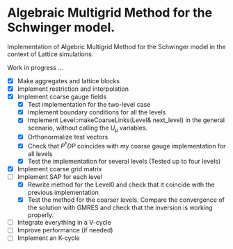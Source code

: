 # Algebraic Multigrid Method for the Schwinger model.
Implementation of Algebric Multigrid Method for the Schwinger model in the context of Lattice simulations. 

Work in progress ...

- [x] Make aggregates and lattice blocks
- [x] Implement restriction and interpolation
- [x] Implement coarse gauge fields
    - [x] Test implementation for the two-level case
    - [x] Implement boundary conditions for all the levels
    - [x] Implement Level::makeCoarseLinks(Level& next_level) in the general scenario, without calling the $U_\mu$ variables.
    - [x] Orthonormalize test vectors
    - [x] Check that $P^\dagger D P$ coincides with my coarse gauge implementation for all levels 
    - [x] Test the implementation for several levels (Tested up to four levels)
- [x] Implement coarse grid matrix 
- [ ] Implement SAP for each level
    - [x] Rewrite method for the Level0 and check that it coincide with the previous implementation
    - [x] Test the method for the coarser levels. Compare the convergence of the solution with GMRES and check that the inversion is working properly.
- [ ] Integrate everything in a V-cycle
- [ ] Improve performance (if needed)
- [ ] Implement an K-cycle
